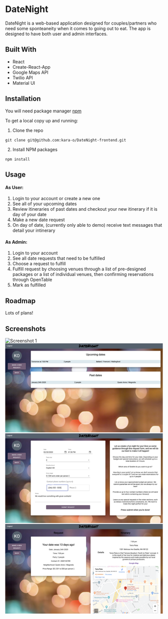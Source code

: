 # DateNight

DateNight is a web-based application designed for couples/partners who need some sponteaneity when it comes to going out to eat. The app is designed to have both user and admin interfaces.

## Built With

- React
- Create-React-App
- Google Maps API
- Twilio API
- Material UI

## Installation

You will need package manager [npm](https://docs.npmjs.com/)

To get a local copy up and running:

1. Clone the repo

```
git clone git@github.com:kara-o/DateNight-frontend.git
```

2. Install NPM packages

```
npm install
```

## Usage

#### As User:

1. Login to your account or create a new one
2. See all of your upcoming dates
3. Review itineraries of past dates and checkout your new itinerary if it is day of your date
4. Make a new date request
5. On day of date, (currently only able to demo) receive text messages that detail your intinerary

#### As Admin:

1. Login to your account
2. See all date requests that need to be fulfilled
3. Choose a request to fulfill
4. Fulfill request by choosing venues through a list of pre-designed packages or a list of individual venues, then confirming reservations through OpenTable
5. Mark as fulfilled

## Roadmap

Lots of plans!

## Screenshots

![Screenshot 1](./src/images/readme/screenshot_1.png)
![Screenshot 2](./src/images/readme/screenshot_2.png)
![Screenshot 3](./src/images/readme/screenshot_3.png)
![Screenshot 4](./src/images/readme/screenshot_4.png)
